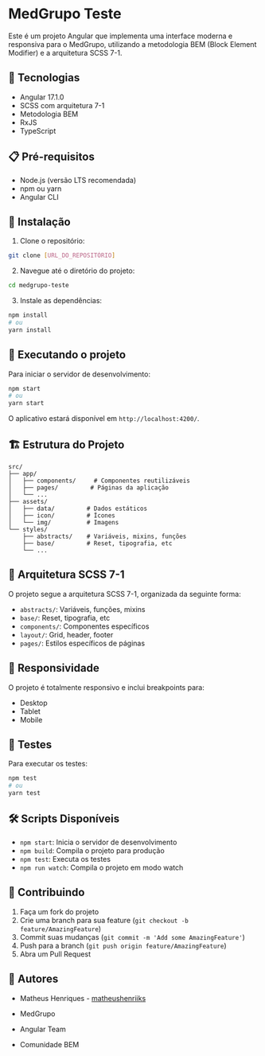 # MedGrupo Teste

Este é um projeto Angular que implementa uma interface moderna e responsiva para o MedGrupo, utilizando a metodologia BEM (Block Element Modifier) e a arquitetura SCSS 7-1.

## 🚀 Tecnologias

- Angular 17.1.0
- SCSS com arquitetura 7-1
- Metodologia BEM
- RxJS
- TypeScript

## 📋 Pré-requisitos

- Node.js (versão LTS recomendada)
- npm ou yarn
- Angular CLI

## 🔧 Instalação

1. Clone o repositório:

```bash
git clone [URL_DO_REPOSITÓRIO]
```

2. Navegue até o diretório do projeto:

```bash
cd medgrupo-teste
```

3. Instale as dependências:

```bash
npm install
# ou
yarn install
```

## 🚀 Executando o projeto

Para iniciar o servidor de desenvolvimento:

```bash
npm start
# ou
yarn start
```

O aplicativo estará disponível em `http://localhost:4200/`.

## 🏗️ Estrutura do Projeto

```
src/
├── app/
│   ├── components/     # Componentes reutilizáveis
│   ├── pages/         # Páginas da aplicação
│   └── ...
├── assets/
│   ├── data/         # Dados estáticos
│   ├── icon/         # Ícones
│   └── img/          # Imagens
└── styles/
    ├── abstracts/    # Variáveis, mixins, funções
    ├── base/         # Reset, tipografia, etc
    └── ...
```

## 🎨 Arquitetura SCSS 7-1

O projeto segue a arquitetura SCSS 7-1, organizada da seguinte forma:

- `abstracts/`: Variáveis, funções, mixins
- `base/`: Reset, tipografia, etc
- `components/`: Componentes específicos
- `layout/`: Grid, header, footer
- `pages/`: Estilos específicos de páginas

## 📱 Responsividade

O projeto é totalmente responsivo e inclui breakpoints para:

- Desktop
- Tablet
- Mobile

## 🧪 Testes

Para executar os testes:

```bash
npm test
# ou
yarn test
```

## 🛠️ Scripts Disponíveis

- `npm start`: Inicia o servidor de desenvolvimento
- `npm build`: Compila o projeto para produção
- `npm test`: Executa os testes
- `npm run watch`: Compila o projeto em modo watch

## 🤝 Contribuindo

1. Faça um fork do projeto
2. Crie uma branch para sua feature (`git checkout -b feature/AmazingFeature`)
3. Commit suas mudanças (`git commit -m 'Add some AmazingFeature'`)
4. Push para a branch (`git push origin feature/AmazingFeature`)
5. Abra um Pull Request

## 👥 Autores

- Matheus Henriques - [matheushenriiks](https://github.com/seu-usuario)

- MedGrupo
- Angular Team
- Comunidade BEM

